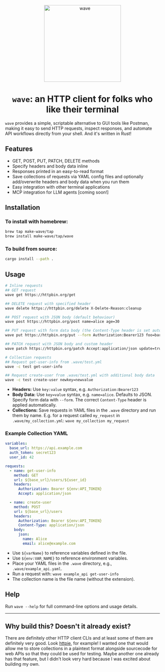 <div align="center">
  <img width="250" height="250" alt="wave" src="https://github.com/user-attachments/assets/6741625c-9333-4d7d-9b71-1d04dee61b9c" alt=""/>
  
  # `wave`: an HTTP client for folks who like their terminal
</div>

`wave` provides a simple, scriptable alternative to GUI tools like Postman, making it easy to send HTTP requests, inspect responses, and automate API workflows directly from your shell. And it's written in Rust!

## Features
- GET, POST, PUT, PATCH, DELETE methods
- Specify headers and body data inline
- Responses printed in an easy-to-read format
- Save collections of requests via YAML config files and optionally add/overwrite headers and body data when you run them
- Easy integration with other terminal applications
- MCP integration for LLM agents [coming soon!]

## Installation

### To install with homebrew:
```sh
brew tap make-wave/tap
brew install make-wave/tap/wave
```

### To build from source:

```sh
cargo install --path .
```

## Usage

```sh
# Inline requests
## GET request
wave get https://httpbin.org/get 

## DELETE request with specified header
wave delete https://httpbin.org/delete X-Delete-Reason:cleanup

## POST request with JSON body (default behaviour)
wave post https://httpbin.org/post name=alice age=30

## PUT request with form data body (the Content-Type header is set automatically)
wave put https://httpbin.org/put --form Authorization:Bearer123 foo=bar

## PATCH request with JSON body and custom header
wave patch https://httpbin.org/patch Accept:application/json update=true

# Collection requests
## Request get-user-info from .wave/test.yml
wave -c test get-user-info

## Request create-user from .wave/test.yml with additional body data
wave -c test create-user newkey=newvalue
```

- **Headers:** Use `key:value` syntax, e.g. `Authorization:Bearer123`
- **Body Data:** Use `key=value` syntax, e.g. `name=alice`. Defaults to JSON. Specify form data with `--form`. The correct `Content-Type` header is applied automatically.
- **Collections:** Save requests in YAML files in the `.wave` directory and run them by name. E.g. for a request called `my_request` in `.wave/my_collection.yml`: `wave my_collection my_request`

### Example Collection YAML

```yaml
variables:
  base_url: https://api.example.com
  auth_token: secret123
  user_id: 42

requests:
  - name: get-user-info
    method: GET
    url: ${base_url}/users/${user_id}
    headers:
      Authorization: Bearer ${env:API_TOKEN}
      Accept: application/json

  - name: create-user
    method: POST
    url: ${base_url}/users
    headers:
      Authorization: Bearer ${env:API_TOKEN}
      Content-Type: application/json
    body:
      json:
        name: Alice
        email: alice@example.com
```

- Use `${varName}` to reference variables defined in the file.
- Use `${env:VAR_NAME}` to reference environment variables.
- Place your YAML files in the `.wave` directory, e.g., `.wave/example_api.yaml`.
- Run a request with: `wave example_api get-user-info`
- The collection name is the file name (without the extension).

## Help

Run `wave --help` for full command-line options and usage details.

---

## Why build this? Doesn't it already exist?

There are definitely other HTTP client CLIs and at least some of them are definitely very good. Look [httpie](https://github.com/httpie/cli), for example! I wanted one that would allow me to store collections in a plaintext format alongside sourcecode for web APIs so that they could be used for testing. Maybe another one already has that feature, but I didn't look very hard because I was excited about building my own.
